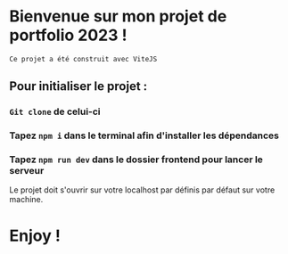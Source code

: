 # Bienvenue sur mon projet de portfolio 2023 ! 
 `Ce projet a été construit avec ViteJS
`

## Pour initialiser le projet :

### `Git clone` de celui-ci
### Tapez `npm i` dans le terminal afin d'installer les dépendances
### Tapez `npm run dev` dans le dossier frontend pour lancer le serveur 
Le projet doit s'ouvrir sur votre localhost par définis par défaut sur votre machine.

# Enjoy !

